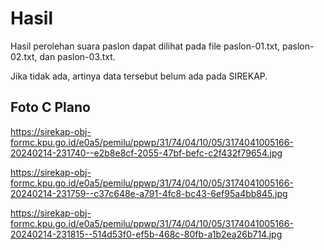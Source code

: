 # Hasil

Hasil perolehan suara paslon dapat dilihat pada file paslon-01.txt, paslon-02.txt, dan paslon-03.txt.

Jika tidak ada, artinya data tersebut belum ada pada SIREKAP.

## Foto C Plano

https://sirekap-obj-formc.kpu.go.id/e0a5/pemilu/ppwp/31/74/04/10/05/3174041005166-20240214-231740--e2b8e8cf-2055-47bf-befc-c2f432f79654.jpg

https://sirekap-obj-formc.kpu.go.id/e0a5/pemilu/ppwp/31/74/04/10/05/3174041005166-20240214-231759--c37c648e-a791-4fc8-bc43-6ef95a4bb845.jpg

https://sirekap-obj-formc.kpu.go.id/e0a5/pemilu/ppwp/31/74/04/10/05/3174041005166-20240214-231815--514d53f0-ef5b-468c-80fb-a1b2ea26b714.jpg
